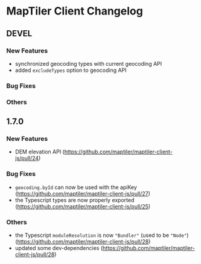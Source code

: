# MapTiler Client Changelog

## DEVEL
### New Features
- synchronized geocoding types with current geocoding API
- added `excludeTypes` option to geocoding API

### Bug Fixes
### Others

## 1.7.0
### New Features
- DEM elevation API (https://github.com/maptiler/maptiler-client-js/pull/24)

### Bug Fixes
- `geocoding.byId` can now be used with the apiKey (https://github.com/maptiler/maptiler-client-js/pull/27)
- the Typescript types are now properly exported (https://github.com/maptiler/maptiler-client-js/pull/25)

### Others
- the Typescript `moduleResolution` is now `"Bundler"` (used to be `"Node"`) (https://github.com/maptiler/maptiler-client-js/pull/28)
- updated some dev-dependencies (https://github.com/maptiler/maptiler-client-js/pull/28)
